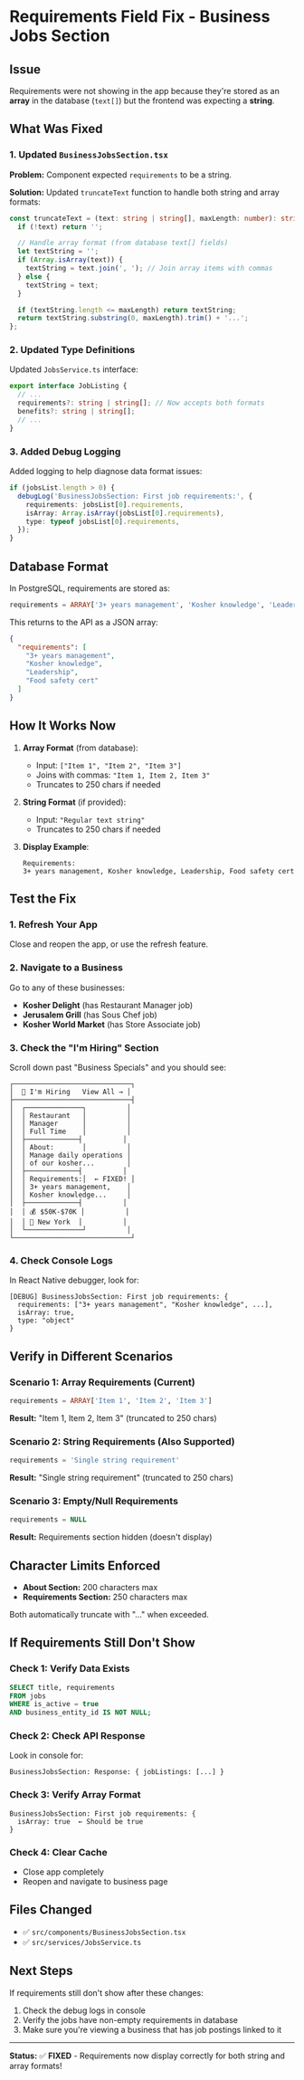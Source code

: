 # Requirements Field Fix - Business Jobs Section

## Issue

Requirements were not showing in the app because they're stored as an **array** in the database (`text[]`) but the frontend was expecting a **string**.

## What Was Fixed

### 1. Updated `BusinessJobsSection.tsx`

**Problem:** Component expected `requirements` to be a string.

**Solution:** Updated `truncateText` function to handle both string and array formats:

```typescript
const truncateText = (text: string | string[], maxLength: number): string => {
  if (!text) return '';

  // Handle array format (from database text[] fields)
  let textString = '';
  if (Array.isArray(text)) {
    textString = text.join(', '); // Join array items with commas
  } else {
    textString = text;
  }

  if (textString.length <= maxLength) return textString;
  return textString.substring(0, maxLength).trim() + '...';
};
```

### 2. Updated Type Definitions

Updated `JobsService.ts` interface:

```typescript
export interface JobListing {
  // ...
  requirements?: string | string[]; // Now accepts both formats
  benefits?: string | string[];
  // ...
}
```

### 3. Added Debug Logging

Added logging to help diagnose data format issues:

```typescript
if (jobsList.length > 0) {
  debugLog('BusinessJobsSection: First job requirements:', {
    requirements: jobsList[0].requirements,
    isArray: Array.isArray(jobsList[0].requirements),
    type: typeof jobsList[0].requirements,
  });
}
```

## Database Format

In PostgreSQL, requirements are stored as:

```sql
requirements = ARRAY['3+ years management', 'Kosher knowledge', 'Leadership', 'Food safety cert']
```

This returns to the API as a JSON array:

```json
{
  "requirements": [
    "3+ years management",
    "Kosher knowledge",
    "Leadership",
    "Food safety cert"
  ]
}
```

## How It Works Now

1. **Array Format** (from database):

   - Input: `["Item 1", "Item 2", "Item 3"]`
   - Joins with commas: `"Item 1, Item 2, Item 3"`
   - Truncates to 250 chars if needed

2. **String Format** (if provided):

   - Input: `"Regular text string"`
   - Truncates to 250 chars if needed

3. **Display Example**:
   ```
   Requirements:
   3+ years management, Kosher knowledge, Leadership, Food safety cert
   ```

## Test the Fix

### 1. Refresh Your App

Close and reopen the app, or use the refresh feature.

### 2. Navigate to a Business

Go to any of these businesses:

- **Kosher Delight** (has Restaurant Manager job)
- **Jerusalem Grill** (has Sous Chef job)
- **Kosher World Market** (has Store Associate job)

### 3. Check the "I'm Hiring" Section

Scroll down past "Business Specials" and you should see:

```
┌─────────────────────────────┐
│  💼 I'm Hiring   View All → │
├─────────────────────────────┤
│  ┌──────────────┐          │
│  │ Restaurant   │          │
│  │ Manager      │          │
│  │ Full Time    │          │
│  ├─────────────┤          │
│  │ About:       │          │
│  │ Manage daily operations │
│  │ of our kosher...        │
│  ├─────────────┤          │
│  │ Requirements:│  ← FIXED! │
│  │ 3+ years management,    │
│  │ Kosher knowledge...     │
│  ├─────────────┤          │
│  │ 💰 $50K-$70K │          │
│  │ 📍 New York  │          │
│  └──────────────┘          │
└─────────────────────────────┘
```

### 4. Check Console Logs

In React Native debugger, look for:

```
[DEBUG] BusinessJobsSection: First job requirements: {
  requirements: ["3+ years management", "Kosher knowledge", ...],
  isArray: true,
  type: "object"
}
```

## Verify in Different Scenarios

### Scenario 1: Array Requirements (Current)

```sql
requirements = ARRAY['Item 1', 'Item 2', 'Item 3']
```

**Result:** "Item 1, Item 2, Item 3" (truncated to 250 chars)

### Scenario 2: String Requirements (Also Supported)

```sql
requirements = 'Single string requirement'
```

**Result:** "Single string requirement" (truncated to 250 chars)

### Scenario 3: Empty/Null Requirements

```sql
requirements = NULL
```

**Result:** Requirements section hidden (doesn't display)

## Character Limits Enforced

- **About Section:** 200 characters max
- **Requirements Section:** 250 characters max

Both automatically truncate with "..." when exceeded.

## If Requirements Still Don't Show

### Check 1: Verify Data Exists

```sql
SELECT title, requirements
FROM jobs
WHERE is_active = true
AND business_entity_id IS NOT NULL;
```

### Check 2: Check API Response

Look in console for:

```
BusinessJobsSection: Response: { jobListings: [...] }
```

### Check 3: Verify Array Format

```
BusinessJobsSection: First job requirements: {
  isArray: true  ← Should be true
}
```

### Check 4: Clear Cache

- Close app completely
- Reopen and navigate to business page

## Files Changed

- ✅ `src/components/BusinessJobsSection.tsx`
- ✅ `src/services/JobsService.ts`

## Next Steps

If requirements still don't show after these changes:

1. Check the debug logs in console
2. Verify the jobs have non-empty requirements in database
3. Make sure you're viewing a business that has job postings linked to it

---

**Status:** ✅ **FIXED** - Requirements now display correctly for both string and array formats!
